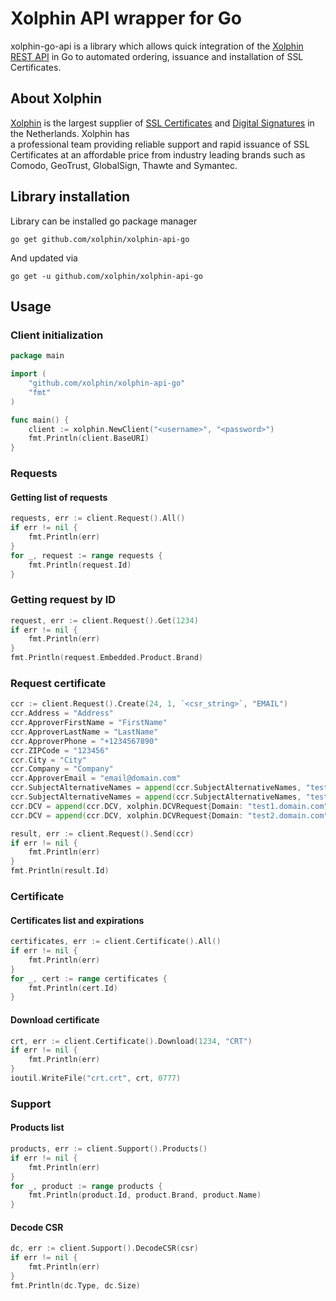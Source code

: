 # Xolphin API wrapper for Go
xolphin-go-api is a library which allows quick integration of the [Xolphin REST API](https://api.xolphin.com) in Go to automated ordering, issuance and installation of SSL Certificates.

## About Xolphin
[Xolphin](https://www.xolphin.nl/) is the largest supplier of [SSL Certificates](https://www.sslcertificaten.nl) and [Digital Signatures](https://www.digitalehandtekeningen.nl) in the Netherlands. Xolphin has  
a professional team providing reliable support and rapid issuance of SSL Certificates at an affordable price from industry leading brands such as Comodo, GeoTrust, GlobalSign, Thawte and Symantec.
## Library installation

Library can be installed go package manager

```
go get github.com/xolphin/xolphin-api-go
```

And updated via

```
go get -u github.com/xolphin/xolphin-api-go
```

## Usage

### Client initialization

```go
package main

import (
	"github.com/xolphin/xolphin-api-go"
	"fmt"
)

func main() {
	client := xolphin.NewClient("<username>", "<password>")
	fmt.Println(client.BaseURI)
}
```

### Requests

#### Getting list of requests

```go
requests, err := client.Request().All()
if err != nil {
    fmt.Println(err)
}
for _, request := range requests {
    fmt.Println(request.Id)
}
```

### Getting request by ID

```go
request, err := client.Request().Get(1234)
if err != nil {
    fmt.Println(err)
}
fmt.Println(request.Embedded.Product.Brand)
```

### Request certificate

```go
ccr := client.Request().Create(24, 1, `<csr_string>`, "EMAIL")
ccr.Address = "Address"
ccr.ApproverFirstName = "FirstName"
ccr.ApproverLastName = "LastName"
ccr.ApproverPhone = "+1234567890"
ccr.ZIPCode = "123456"
ccr.City = "City"
ccr.Company = "Company"
ccr.ApproverEmail = "email@domain.com"
ccr.SubjectAlternativeNames = append(ccr.SubjectAlternativeNames, "test1.domain.com")
ccr.SubjectAlternativeNames = append(ccr.SubjectAlternativeNames, "test2.domain.com")
ccr.DCV = append(ccr.DCV, xolphin.DCVRequest{Domain: "test1.domain.com", DCVType: "EMAIL",  ApproverEmail: "test1@domain.com"})
ccr.DCV = append(ccr.DCV, xolphin.DCVRequest{Domain: "test2.domain.com", DCVType: "EMAIL",  ApproverEmail: "test2@domain.com"})

result, err := client.Request().Send(ccr)
if err != nil {
    fmt.Println(err)
}
fmt.Println(result.Id)
```

### Certificate

#### Certificates list and expirations

```go
certificates, err := client.Certificate().All()
if err != nil {
    fmt.Println(err)
}
for _, cert := range certificates {
    fmt.Println(cert.Id)
}
```

#### Download certificate

```go
crt, err := client.Certificate().Download(1234, "CRT")
if err != nil {
    fmt.Println(err)
}
ioutil.WriteFile("crt.crt", crt, 0777)
```

### Support

#### Products list

```go
products, err := client.Support().Products()
if err != nil {
    fmt.Println(err)
}
for _, product := range products {
    fmt.Println(product.Id, product.Brand, product.Name)
}
```

#### Decode CSR

```go
dc, err := client.Support().DecodeCSR(csr)
if err != nil {
    fmt.Println(err)
}
fmt.Println(dc.Type, dc.Size)
```
